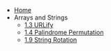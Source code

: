- [Home](README.md)
- Arrays and Strings
  - [1.3 URLify](1.3.md)
  - [1.4 Palindrome Permutation](1.4.md)
  - [1.9 String Rotation](1.9.md)